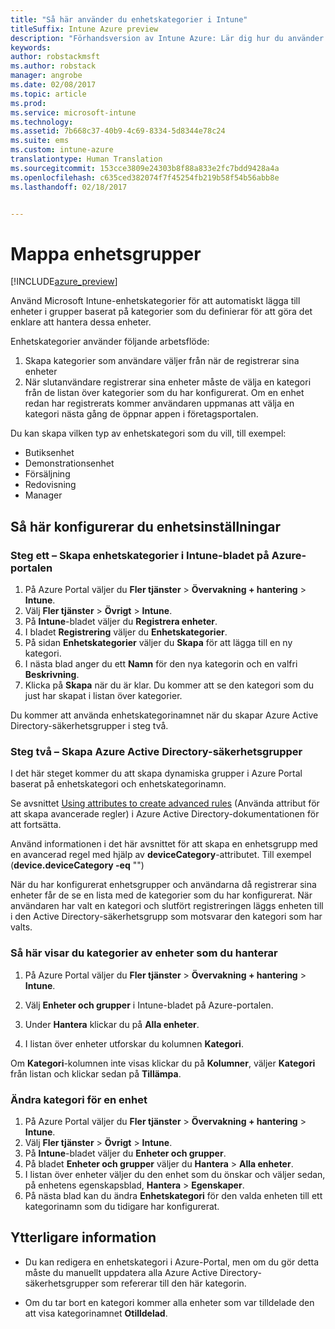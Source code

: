 ```yaml
---
title: "Så här använder du enhetskategorier i Intune"
titleSuffix: Intune Azure preview
description: "Förhandsversion av Intune Azure: Lär dig hur du använder enhetskategorier som användare kan välja när de registrerar sina enheter i Intune."
keywords: 
author: robstackmsft
ms.author: robstack
manager: angrobe
ms.date: 02/08/2017
ms.topic: article
ms.prod: 
ms.service: microsoft-intune
ms.technology: 
ms.assetid: 7b668c37-40b9-4c69-8334-5d8344e78c24
ms.suite: ems
ms.custom: intune-azure
translationtype: Human Translation
ms.sourcegitcommit: 153cce3809e24303b8f88a833e2fc7bdd9428a4a
ms.openlocfilehash: c635ced382074f7f45254fb219b58f54b56abb8e
ms.lasthandoff: 02/18/2017


---
```


# <a name="map-device-groups"></a>Mappa enhetsgrupper


[!INCLUDE[azure_preview](../includes/azure_preview.md)]

Använd Microsoft Intune-enhetskategorier för att automatiskt lägga till enheter i grupper baserat på kategorier som du definierar för att göra det enklare att hantera dessa enheter.

Enhetskategorier använder följande arbetsflöde:
1.    Skapa kategorier som användare väljer från när de registrerar sina enheter
4.    När slutanvändare registrerar sina enheter måste de välja en kategori från de listan över kategorier som du har konfigurerat. Om en enhet redan har registrerats kommer användaren uppmanas att välja en kategori nästa gång de öppnar appen i företagsportalen.


Du kan skapa vilken typ av enhetskategori som du vill, till exempel:
- Butiksenhet
- Demonstrationsenhet
- Försäljning
- Redovisning
- Manager

## <a name="how-to-configure-device-categories"></a>Så här konfigurerar du enhetsinställningar

### <a name="step-1---create-device-categories-in-the-intune-blade-of-the-azure-portal"></a>Steg ett – Skapa enhetskategorier i Intune-bladet på Azure-portalen
1. På Azure Portal väljer du **Fler tjänster** > **Övervakning + hantering** > **Intune**.
2. Välj **Fler tjänster** > **Övrigt** > **Intune**.
3. På **Intune**-bladet väljer du **Registrera enheter**.
3. I bladet **Registrering** väljer du **Enhetskategorier**.
4. På sidan **Enhetskategorier** väljer du **Skapa** för att lägga till en ny kategori.
5. I nästa blad anger du ett **Namn** för den nya kategorin och en valfri **Beskrivning**.
6. Klicka på **Skapa** när du är klar. Du kommer att se den kategori som du just har skapat i listan över kategorier.

Du kommer att använda enhetskategorinamnet när du skapar Azure Active Directory-säkerhetsgrupper i steg två.

### <a name="step-2---create-azure-active-directory-security-groups"></a>Steg två – Skapa Azure Active Directory-säkerhetsgrupper
I det här steget kommer du att skapa dynamiska grupper i Azure Portal baserat på enhetskategori och enhetskategorinamn.

Se avsnittet [Using attributes to create advanced rules](https://azure.microsoft.com/documentation/articles/active-directory-accessmanagement-groups-with-advanced-rules/#using-attributes-to-create-rules-for-device-objects) (Använda attribut för att skapa avancerade regler) i Azure Active Directory-dokumentationen för att fortsätta. 

Använd informationen i det här avsnittet för att skapa en enhetsgrupp med en avancerad regel med hjälp av **deviceCategory**-attributet. Till exempel (**device.deviceCategory -eq** "*<the device category name you got from the Intune portal>*")

När du har konfigurerat enhetsgrupper och användarna då registrerar sina enheter får de se en lista med de kategorier som du har konfigurerat. När användaren har valt en kategori och slutfört registreringen läggs enheten till i den Active Directory-säkerhetsgrupp som motsvarar den kategori som har valts.

### <a name="how-to-view-the-categories-of-devices-you-manage"></a>Så här visar du kategorier av enheter som du hanterar

1.    På Azure Portal väljer du **Fler tjänster** > **Övervakning + hantering** > **Intune**.

2. Välj **Enheter och grupper** i Intune-bladet på Azure-portalen.

3.    Under **Hantera** klickar du på **Alla enheter**.

4.    I listan över enheter utforskar du kolumnen **Kategori**.

Om **Kategori**-kolumnen inte visas klickar du på **Kolumner**, väljer **Kategori** från listan och klickar sedan på **Tillämpa**.

### <a name="to-change-the-category-of-a-device"></a>Ändra kategori för en enhet

1. På Azure Portal väljer du **Fler tjänster** > **Övervakning + hantering** > **Intune**.
2. Välj **Fler tjänster** > **Övrigt** > **Intune**.
3. På **Intune**-bladet väljer du **Enheter och grupper**.
4. På bladet **Enheter och grupper** väljer du **Hantera** > **Alla enheter**.
5. I listan över enheter väljer du den enhet som du önskar och väljer sedan, på enhetens egenskapsblad, **Hantera** > **Egenskaper**.
6. På nästa blad kan du ändra **Enhetskategori** för den valda enheten till ett kategorinamn som du tidigare har konfigurerat.



## <a name="further-information"></a>Ytterligare information
- Du kan redigera en enhetskategori i Azure-Portal, men om du gör detta måste du manuellt uppdatera alla Azure Active Directory-säkerhetsgrupper som refererar till den här kategorin.

- Om du tar bort en kategori kommer alla enheter som var tilldelade den att visa kategorinamnet **Otilldelad**.



